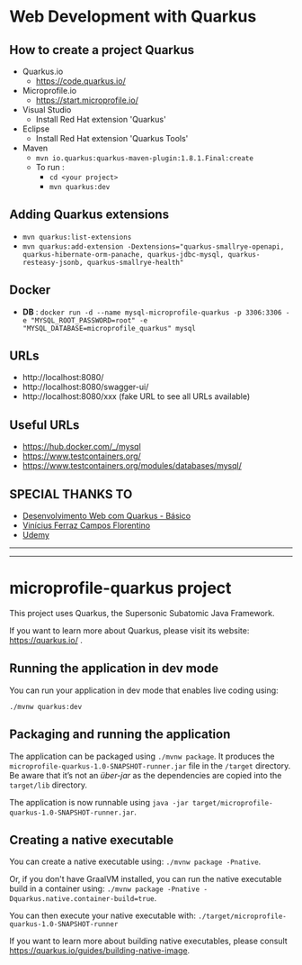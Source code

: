 # Web Development with Quarkus

## How to create a project Quarkus

- Quarkus.io
    - https://code.quarkus.io/
- Microprofile.io
    - https://start.microprofile.io/
- Visual Studio
    - Install Red Hat extension 'Quarkus'
- Eclipse
    - Install Red Hat extension 'Quarkus Tools'
- Maven
    - `mvn io.quarkus:quarkus-maven-plugin:1.8.1.Final:create`
    - To run : 
        - `cd <your project>`
        - `mvn quarkus:dev`

## Adding Quarkus extensions

- `mvn quarkus:list-extensions`
- `mvn quarkus:add-extension -Dextensions="quarkus-smallrye-openapi, quarkus-hibernate-orm-panache, quarkus-jdbc-mysql, quarkus-resteasy-jsonb, quarkus-smallrye-health"`

## Docker

- **DB** : `docker run -d --name mysql-microprofile-quarkus -p 3306:3306 -e "MYSQL_ROOT_PASSWORD=root" -e "MYSQL_DATABASE=microprofile_quarkus" mysql`

## URLs

- http://localhost:8080/
- http://localhost:8080/swagger-ui/
- http://localhost:8080/xxx (fake URL to see all URLs available)

## Useful URLs 

- https://hub.docker.com/_/mysql
- https://www.testcontainers.org/
- https://www.testcontainers.org/modules/databases/mysql/

## SPECIAL THANKS TO 
* [Desenvolvimento Web com Quarkus - Básico](https://www.udemy.com/course/des-web-quarkus-basico/learn/lecture/17847294)
* [Vinícius Ferraz Campos Florentino](https://github.com/viniciusfcf)
* [Udemy](https://www.udemy.com/) 

---
---

# microprofile-quarkus project

This project uses Quarkus, the Supersonic Subatomic Java Framework.

If you want to learn more about Quarkus, please visit its website: https://quarkus.io/ .

## Running the application in dev mode

You can run your application in dev mode that enables live coding using:
```
./mvnw quarkus:dev
```

## Packaging and running the application

The application can be packaged using `./mvnw package`.
It produces the `microprofile-quarkus-1.0-SNAPSHOT-runner.jar` file in the `/target` directory.
Be aware that it’s not an _über-jar_ as the dependencies are copied into the `target/lib` directory.

The application is now runnable using `java -jar target/microprofile-quarkus-1.0-SNAPSHOT-runner.jar`.

## Creating a native executable

You can create a native executable using: `./mvnw package -Pnative`.

Or, if you don't have GraalVM installed, you can run the native executable build in a container using: `./mvnw package -Pnative -Dquarkus.native.container-build=true`.

You can then execute your native executable with: `./target/microprofile-quarkus-1.0-SNAPSHOT-runner`

If you want to learn more about building native executables, please consult https://quarkus.io/guides/building-native-image.
